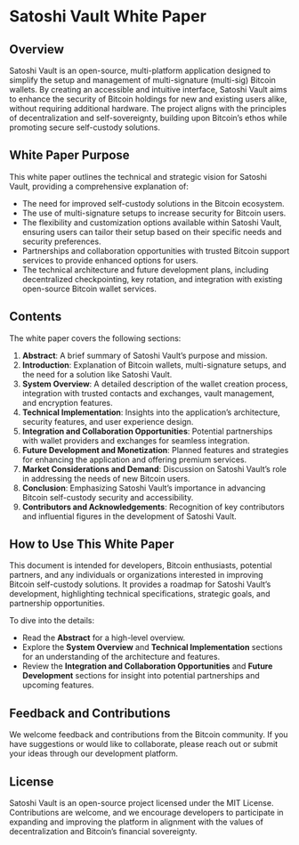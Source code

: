 # Satoshi Vault White Paper

## Overview

Satoshi Vault is an open-source, multi-platform application designed to simplify the setup and management of multi-signature (multi-sig) Bitcoin wallets. By creating an accessible and intuitive interface, Satoshi Vault aims to enhance the security of Bitcoin holdings for new and existing users alike, without requiring additional hardware. The project aligns with the principles of decentralization and self-sovereignty, building upon Bitcoin’s ethos while promoting secure self-custody solutions.

## White Paper Purpose

This white paper outlines the technical and strategic vision for Satoshi Vault, providing a comprehensive explanation of:

- The need for improved self-custody solutions in the Bitcoin ecosystem.
- The use of multi-signature setups to increase security for Bitcoin users.
- The flexibility and customization options available within Satoshi Vault, ensuring users can tailor their setup based on their specific needs and security preferences.
- Partnerships and collaboration opportunities with trusted Bitcoin support services to provide enhanced options for users.
- The technical architecture and future development plans, including decentralized checkpointing, key rotation, and integration with existing open-source Bitcoin wallet services.

## Contents

The white paper covers the following sections:

1. **Abstract**: A brief summary of Satoshi Vault’s purpose and mission.
2. **Introduction**: Explanation of Bitcoin wallets, multi-signature setups, and the need for a solution like Satoshi Vault.
3. **System Overview**: A detailed description of the wallet creation process, integration with trusted contacts and exchanges, vault management, and encryption features.
4. **Technical Implementation**: Insights into the application’s architecture, security features, and user experience design.
5. **Integration and Collaboration Opportunities**: Potential partnerships with wallet providers and exchanges for seamless integration.
6. **Future Development and Monetization**: Planned features and strategies for enhancing the application and offering premium services.
7. **Market Considerations and Demand**: Discussion on Satoshi Vault’s role in addressing the needs of new Bitcoin users.
8. **Conclusion**: Emphasizing Satoshi Vault’s importance in advancing Bitcoin self-custody security and accessibility.
9. **Contributors and Acknowledgements**: Recognition of key contributors and influential figures in the development of Satoshi Vault.

## How to Use This White Paper

This document is intended for developers, Bitcoin enthusiasts, potential partners, and any individuals or organizations interested in improving Bitcoin self-custody solutions. It provides a roadmap for Satoshi Vault’s development, highlighting technical specifications, strategic goals, and partnership opportunities.

To dive into the details:

- Read the **Abstract** for a high-level overview.
- Explore the **System Overview** and **Technical Implementation** sections for an understanding of the architecture and features.
- Review the **Integration and Collaboration Opportunities** and **Future Development** sections for insight into potential partnerships and upcoming features.

## Feedback and Contributions

We welcome feedback and contributions from the Bitcoin community. If you have suggestions or would like to collaborate, please reach out or submit your ideas through our development platform.

## License

Satoshi Vault is an open-source project licensed under the MIT License. Contributions are welcome, and we encourage developers to participate in expanding and improving the platform in alignment with the values of decentralization and Bitcoin’s financial sovereignty.
